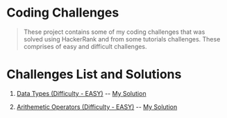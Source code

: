 # Coding Challenges

> These project contains some of my coding challenges that was solved using HackerRank and from some tutorials challenges. These comprises of easy and difficult challenges.

# Challenges List and Solutions

1.  [Data Types (Difficulty - EASY)](https://www.hackerrank.com/challenges/js10-data-types/problem) -- [My Solution](https://github.com/was-coder/Coding-Challenges/blob/main/easy-js/data-type.js)

2.  [Arithemetic Operators (Difficulty - EASY)](https://www.hackerrank.com/challenges/js10-arithmetic-operators/problem) -- [My Solution](https://github.com/was-coder/Coding-Challenges/blob/main/easy-js/Arithmetic-operators.js)
